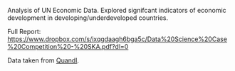 Analysis of UN Economic Data.
Explored signifcant indicators of economic development in developing/underdeveloped countries.

Full Report: https://www.dropbox.com/s/ixqgdaagh6bga5c/Data%20Science%20Case%20Competition%20-%20SKA.pdf?dl=0

Data taken from [Quandl](https://www.quandl.com/).
